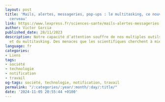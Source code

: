 ```yaml
---
layout: post
title: 'Mails, alertes, messageries, pop-ups : le multitasking, ce nouvel ennemi du
  cerveau'
link: https://www.lexpress.fr/sciences-sante/mails-alertes-messageries-pop-ups-les-nouveaux-ennemis-de-notre-cerveau-EVKXGQTFZZHQRLYORR6B5ELS6Y
author: Victor Garcia
published_date: 28/11/2023
description: Notre capacité d’attention souffre de nos multiples outils de communication
  et du multitasking. Des menaces que les scientifiques cherchent à mieux cerner.
language: fr
categories:
- Liens
tags:
- société
- technologie
- notification
- travail
og-tags: société, technologie, notification, travail
permalink: "/:categories/:year/:month/:day/:title/"
date: '2024-11-05 20:55:44 +0100'
---
```

